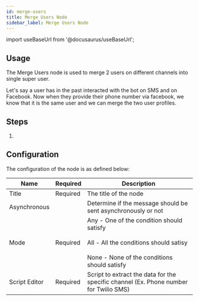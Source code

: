 ```yaml
---
id: merge-users
title: Merge Users Node
sidebar_label: Merge Users Node
---
```


import useBaseUrl from '@docusaurus/useBaseUrl';

## Usage

The Merge Users node is used to merge 2 users on different channels into single super user.

Let's say a user has in the past interacted with the bot on SMS and on Facebook. Now when they provide their phone number via facebook, we know that it is the same user and we can merge the two user profiles.

## Steps

1. 

## Configuration

The configuration of the node is as defined below:

| Name | Required |                      Description                                     |
| ------------- | -------- | -------------------------------------------------------------------- |
| Title         | Required | The title of the node                                                |
| Asynchronous  |          | Determine if the message should be sent asynchronously or not        |
| Mode          | Required | Any - One of the condition should satisfy<br></br>All - All the conditions should satisy<br></br>None - None of the conditions should satisfy|
| Script Editor | Required | Script to extract the data for the specific channel (Ex. Phone number for Twilio SMS) |